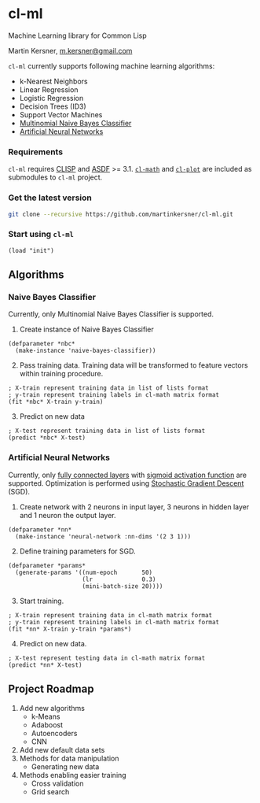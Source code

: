 # cl-ml

Machine Learning library for Common Lisp

Martin Kersner, <m.kersner@gmail.com>

`cl-ml` currently supports following machine learning algorithms:
* k-Nearest Neighbors
* Linear Regression
* Logistic Regression
* Decision Trees (ID3)
* Support Vector Machines
* [Multinomial Naive Bayes Classifier](https://github.com/martinkersner/cl-ml#naive-bayes-classifier)
* [Artificial Neural Networks](https://github.com/martinkersner/cl-ml#artificial-neural-networks)

### Requirements
`cl-ml` requires [CLISP](https://www.gnu.org/software/clisp/) and [ASDF](https://gitlab.common-lisp.net/asdf/asdf.git) >= 3.1. [`cl-math`](https://github.com/martinkersner/cl-math.git) and [`cl-plot`](https://github.com/martinkersner/cl-plot.git) are included as submodules to `cl-ml` project.

### Get the latest version
```bash
git clone --recursive https://github.com/martinkersner/cl-ml.git
```

### Start using `cl-ml`
```common-lisp
(load "init")
```

## Algorithms

### Naive Bayes Classifier
Currently, only Multinomial Naive Bayes Classifier is supported. 

1. Create instance of Naive Bayes Classifier
```common-lisp
(defparameter *nbc*
  (make-instance 'naive-bayes-classifier))
```

2. Pass training data. Training data will be transformed to feature vectors within training procedure.
```common-lisp
; X-train represent training data in list of lists format
; y-train represent training labels in cl-math matrix format
(fit *nbc* X-train y-train)
```

3. Predict on new data
```common-lisp
; X-test represent training data in list of lists format
(predict *nbc* X-test)
```

### Artificial Neural Networks
Currently, only [fully connected layers](http://cs231n.github.io/convolutional-networks/#fc) with [sigmoid activation function](https://en.wikipedia.org/wiki/Sigmoid_function) are supported. Optimization is performed using [Stochastic Gradient Descent](https://en.wikipedia.org/wiki/Stochastic_gradient_descent) (SGD).

1. Create network with 2 neurons in input layer, 3 neurons in hidden layer and 1 neuron the output layer.
```common-lisp
(defparameter *nn*
  (make-instance 'neural-network :nn-dims '(2 3 1)))
```

2. Define training parameters for SGD.
```common-lisp
(defparameter *params*
  (generate-params '((num-epoch       50)
                     (lr              0.3)
                     (mini-batch-size 20))))
```

3. Start training.
```common-lisp
; X-train represent training data in cl-math matrix format
; y-train represent training labels in cl-math matrix format
(fit *nn* X-train y-train *params*)
```

4. Predict on new data.
```common-lisp
; X-test represent testing data in cl-math matrix format
(predict *nn* X-test)
```

## Project Roadmap

1. Add new algorithms
   * k-Means
   * Adaboost
   * Autoencoders
   * CNN
1. Add new default data sets
1. Methods for data manipulation
   * Generating new data
1. Methods enabling easier training
   * Cross validation
   * Grid search
